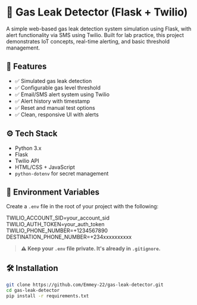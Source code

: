  # 🧪 Gas Leak Detector (Flask + Twilio)

A simple web-based gas leak detection system simulation using Flask, with alert functionality via SMS using Twilio. Built for lab practice, this project demonstrates IoT concepts, real-time alerting, and basic threshold management.

## 🚀 Features

- ✅ Simulated gas leak detection
- ✅ Configurable gas level threshold
- ✅ Email/SMS alert system using Twilio
- ✅ Alert history with timestamp
- ✅ Reset and manual test options
- ✅ Clean, responsive UI with alerts

## ⚙️ Tech Stack

- Python 3.x
- Flask
- Twilio API
- HTML/CSS + JavaScript
- `python-dotenv` for secret management

## 🔐 Environment Variables

Create a `.env` file in the root of your project with the following:

TWILIO_ACCOUNT_SID=your_account_sid
TWILIO_AUTH_TOKEN=your_auth_token
TWILIO_PHONE_NUMBER=+1234567890
DESTINATION_PHONE_NUMBER=+234xxxxxxxxxx


> **⚠️ Keep your `.env` file private. It's already in `.gitignore`.**

## 🛠️ Installation

```bash
git clone https://github.com/Emmey-22/gas-leak-detector.git
cd gas-leak-detector
pip install -r requirements.txt
